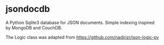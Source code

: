 # jsondocdb

A Python Sqlite3 database for JSON documents. Simple indexing inspired by
MongoDB and CouchDB.

The Logic class was adapted from https://github.com/nadirizr/json-logic-py
